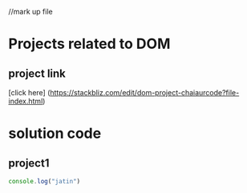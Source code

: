 //mark up file
# Projects related to DOM
## project link 
[click here] (https://stackbliz.com/edit/dom-project-chaiaurcode?file-index.html)

# solution code

## project1

```javascript
console.log("jatin")
```